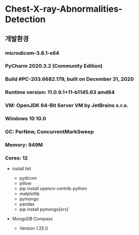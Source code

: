# Chest-X-ray-Abnormalities-Detection

## 개발환경

### microdicom-3.8.1-x64

### PyCharm 2020.3.2 (Community Edition)
### Build #PC-203.6682.179, built on December 31, 2020
### Runtime version: 11.0.9.1+11-b1145.63 amd64
### VM: OpenJDK 64-Bit Server VM by JetBrains s.r.o.
### Windows 10 10.0
### GC: ParNew, ConcurrentMarkSweep
### Memory: 949M
### Cores: 12

+ install list
  - pydicom
  - pillow
  - pip install opencv-contrib-python
  - matplotlib
  - pymongo
  - pandas
  - pip install pymongo[srv]

+ MongoDB Compass
  - Version 1.25.0
